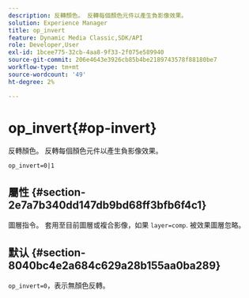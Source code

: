 ```yaml
---
description: 反轉顏色。 反轉每個顏色元件以產生負影像效果。
solution: Experience Manager
title: op_invert
feature: Dynamic Media Classic,SDK/API
role: Developer,User
exl-id: 1bcee775-32cb-4aa8-9f33-2f075e589940
source-git-commit: 206e4643e3926cb85b4be2189743578f88180be7
workflow-type: tm+mt
source-wordcount: '49'
ht-degree: 2%

---
```


# op_invert{#op-invert}

反轉顏色。 反轉每個顏色元件以產生負影像效果。

`op_invert=0|1`

## 屬性 {#section-2e7a7b340dd147db9bd68ff3bfb6f4c1}

圖層指令。 套用至目前圖層或複合影像，如果 `layer=comp`. 被效果圖層忽略。

## 默认 {#section-8040bc4e2a684c629a28b155aa0ba289}

`op_invert=0`，表示無顏色反轉。
